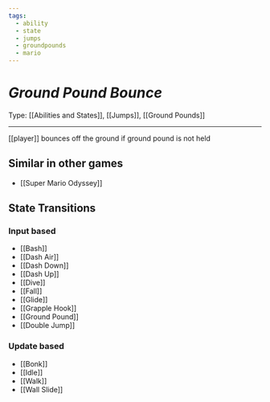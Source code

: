 ```yaml
---
tags:
  - ability
  - state
  - jumps
  - groundpounds
  - mario
---
```

# _Ground Pound Bounce_

Type: [[Abilities and States]], [[Jumps]], [[Ground Pounds]]

----


[[player]] bounces off the ground if ground pound is not held


## Similar in other games

* [[Super Mario Odyssey]]

## State Transitions

### Input based

* [[Bash]]
* [[Dash Air]]
* [[Dash Down]]
* [[Dash Up]]
* [[Dive]]
* [[Fall]]
* [[Glide]]
* [[Grapple Hook]]
* [[Ground Pound]]
* [[Double Jump]]

### Update based

* [[Bonk]]
* [[Idle]]
* [[Walk]]
* [[Wall Slide]]
